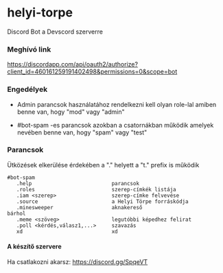 # helyi-torpe
Discord Bot a Devscord szerverre

### Meghívó link

https://discordapp.com/api/oauth2/authorize?client_id=460161259191402498&permissions=0&scope=bot

### Engedélyek

* Admin parancsok használatához rendelkezni kell olyan role-lal amiben benne van, hogy "mod" vagy "admin"

* \#bot-spam -es parancsok azokban a csatornákban működik amelyek nevében benne van, hogy "spam" vagy "test"


### Parancsok
Ütközések elkerülése érdekében a "." helyett a "t." prefix is működik

```
#bot-spam
   .help                          parancsok
   .roles                         szerep-címkék listája
   .iam <szerep>                  szerep-címke felvevése
   .source                        a Helyi Törpe forráskódja
   .minesweeper                   aknakereső
bárhol
   .meme <szöveg>                 legutóbbi képedhez felirat
   .poll <kérdés,válasz1,...>     szavazás
   xd                             xd
```

#### A készítő szervere

Ha csatlakozni akarsz: https://discord.gg/SpqeVT
